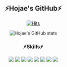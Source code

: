<div align="center">
  <h2>⚡Hojae's GitHub⚡</h2>

[![Hits](https://hits.seeyoufarm.com/api/count/incr/badge.svg?url=https%3A%2F%2Fgithub.com%2Fleospurs&count_bg=%236F3DC8&title_bg=%23292323&icon=github.svg&icon_color=%23E7E7E7&title=GitHub&edge_flat=false)](https://hits.seeyoufarm.com)                                          

![Hojae's GitHub stats](https://github-readme-stats.vercel.app/api?username=leospurs&show_icons=true&theme=radical)

  <h3>⚡Skills⚡</h3>
  <img src="https://img.shields.io/badge/Java-007396?style=flat-square&logo=java&logoColor=white"/>
  <img src="https://img.shields.io/badge/Spring-6DB33F?style=flat-square&logo=spring&logoColor=white"/>
  <img src="https://img.shields.io/badge/HTML5-E34F26?style=flat-square&logo=html5&logoColor=white"/>
  <img src="https://img.shields.io/badge/CSS3-1572B6?style=flat-square&logo=css3&logoColor=white"/>
  <img src="https://img.shields.io/badge/JavaScript-F7DF1E?style=flat-square&logo=javascript&logoColor=black"/>
   <img src="https://img.shields.io/badge/MySQL-4479A1?style=flat-square&logo=mysql&logoColor=white"/>
  <img src="https://img.shields.io/badge/Bootstrap-7952B3?style=flat-square&logo=bootstrap&logoColor=white"/>
   <img src="https://img.shields.io/badge/jQuery-0769AD?style=flat-square&logo=jquery&logoColor=white"/>
  

</div>
